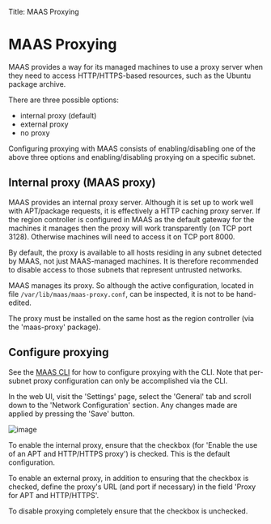 Title: MAAS Proxying


# MAAS Proxying

MAAS provides a way for its managed machines to use a proxy server when they
need to access HTTP/HTTPS-based resources, such as the Ubuntu package archive.

There are three possible options:

- internal proxy (default)
- external proxy
- no proxy

Configuring proxying with MAAS consists of enabling/disabling one of the above
three options and enabling/disabling proxying on a specific subnet.


## Internal proxy (MAAS proxy)

MAAS provides an internal proxy server. Although it is set up to work well with
APT/package requests, it is effectively a HTTP caching proxy server. If the
region controller is configured in MAAS as the default gateway for the machines
it manages then the proxy will work transparently (on TCP port 3128).
Otherwise machines will need to access it on TCP port 8000.

By default, the proxy is available to all hosts residing in any subnet detected
by MAAS, not just MAAS-managed machines. It is therefore recommended to disable
access to those subnets that represent untrusted networks.

MAAS manages its proxy. So although the active configuration, located in file
`/var/lib/maas/maas-proxy.conf`, can be inspected, it is not to be hand-edited.

The proxy must be installed on the same host as the region controller (via the
'maas-proxy' package).


## Configure proxying

See the [MAAS CLI](manage-cli-common.md#configure-proxying) for how to
configure proxying with the CLI. Note that per-subnet proxy configuration can
only be accomplished via the CLI.

In the web UI, visit the 'Settings' page, select the 'General' tab and scroll
down to the 'Network Configuration' section. Any changes made are applied by
pressing the 'Save' button.

![image](../../media/external-proxy.png)

To enable the internal proxy, ensure that the checkbox (for 'Enable the use of
an APT and HTTP/HTTPS proxy') is checked. This is the default configuration.

To enable an external proxy, in addition to ensuring that the checkbox is
checked, define the proxy's URL (and port if necessary) in the field 'Proxy for
APT and HTTP/HTTPS'.

To disable proxying completely ensure that the checkbox is unchecked.
